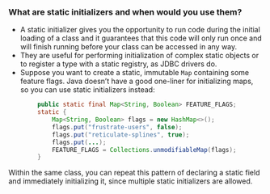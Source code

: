 ### What are static initializers and when would you use them?
- A static initializer gives you the opportunity to run code during the initial loading of a class and it guarantees that this code will only run once and will finish running before your class can be accessed in any way.
- They are useful for performing initialization of complex static objects or to register a type with a static registry, as JDBC drivers do.
- Suppose you want to create a static, immutable  `Map`  containing some feature flags. Java doesn’t have a good one-liner for initializing maps, so you can use static initializers instead:
```java
        public static final Map<String, Boolean> FEATURE_FLAGS;
        static {
            Map<String, Boolean> flags = new HashMap<>();
            flags.put("frustrate-users", false);
            flags.put("reticulate-splines", true);
            flags.put(...);
            FEATURE_FLAGS = Collections.unmodifiableMap(flags);
        }

```
Within the same class, you can repeat this pattern of declaring a static field and immediately initializing it, since multiple static initializers are allowed.
<!--stackedit_data:
eyJoaXN0b3J5IjpbMTg0MzczMzE2OV19
-->